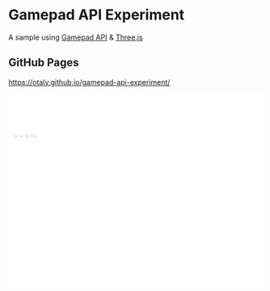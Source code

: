 # Gamepad API Experiment

A sample using [Gamepad API](https://developer.mozilla.org/en-US/docs/Web/API/Gamepad_API) & [Three.js](https://threejs.org/)

## GitHub Pages

https://otaly.github.io/gamepad-api-experiment/

<!-- [README-SCREENSHOT-BEGIN] -->
![http://localhost:5173/gamepad-api-experiment/](__screenshots__/gamepad-api-experiment_30e39d5.png)
<!-- [README-SCREENSHOT-END] -->
